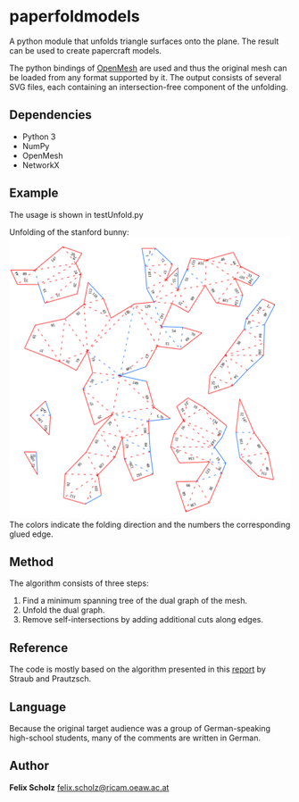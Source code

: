 # paperfoldmodels
A python module that unfolds triangle surfaces onto the plane. The result can be used to create papercraft models. 

The python bindings of [OpenMesh](http://www.openmesh.org) are used and thus the original mesh can be loaded from any format supported by it.
The output consists of several SVG files, each containing an intersection-free component of the unfolding.

## Dependencies
* Python 3
* NumPy
* OpenMesh
* NetworkX

## Example
The usage is shown in testUnfold.py

Unfolding of the stanford bunny:
![bunny](bunnyReduced.svg)
The colors indicate the folding direction and the numbers the corresponding glued edge.

## Method
The algorithm consists of three steps:

1. Find a minimum spanning tree of the dual graph of the mesh.
2. Unfold the dual graph.
3. Remove self-intersections by adding additional cuts along edges. 

## Reference
The code is mostly based on the algorithm presented in this [report](https://geom.ivd.kit.edu/downloads/proj-paper-models_cut_out_sheets.pdf) by Straub and Prautzsch.

## Language
Because the original target audience was a group of German-speaking high-school students, many of the comments are written in German.

## Author
**Felix Scholz** <felix.scholz@ricam.oeaw.ac.at>

